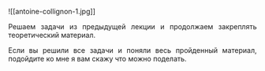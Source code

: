 
![[antoine-collignon-1.jpg]]
<p align="justify">Решаем задачи из предыдущей лекции и продолжаем закреплять теоретический материал. </p>

<p align="justify">Если вы решили все задачи и поняли весь пройденный материал, подойдите ко мне я вам скажу что можно поделать. </p>


